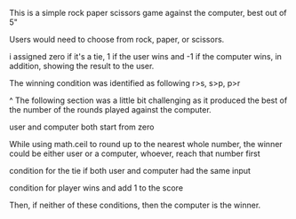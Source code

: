 This is a simple rock paper scissors game against the computer, best out of 5"

Users would need to choose from rock, paper, or scissors.

i assigned zero if it's a tie, 1 if the user wins and -1 if the computer wins, in addition, showing the result to the user. 

The winning condition was identified as following r>s, s>p, p>r

^ The following section was a little bit challenging as it produced the best of the number of the rounds played against the computer.

user and computer both start from zero 

While using math.ceil to round up to the nearest whole number, the winner could be either user or a computer, whoever, reach that number first

condition for the tie if both user and computer had the same input

condition for player wins and add 1 to the score 

Then, if neither of these conditions, then the computer is the winner.
